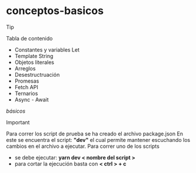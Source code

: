 # conceptos-basicos



> [!TIP]
>
> Tabla de contenido
>  * Constantes y variables Let
>  * Template String
>  * Objetos literales
>  * Arreglos
>  * Desestructruación
>  * Promesas
>  * Fetch API
>  * Ternarios
>  * Async - Await
>
> _básicos_

> [!important]
> 
> Para correr los script de prueba se ha creado el archivo package.json
> En este se encuentra el script: __"dev"__ el cual permite mantener 
> escuchando los cambios en el archivo a ejecutar.
> Para correr uno de los scripts 
>   - se debe ejecutar: __yarn dev < nombre del script >__
>   - para cortar la ejecución basta con __< ctrl > + c__ 

